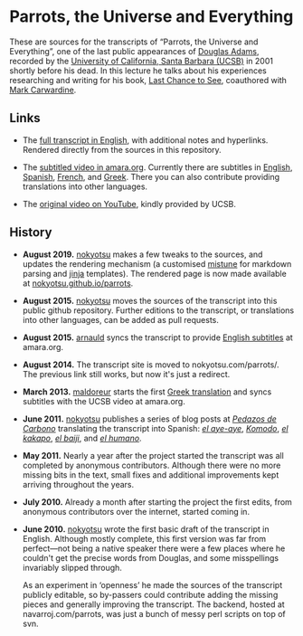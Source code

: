 # Parrots, the Universe and Everything

These are sources for the transcripts of “Parrots, the Universe and Everything”, one of
the last public appearances of [Douglas Adams][], recorded by the [University of
California, Santa Barbara (UCSB)][UCSB] in 2001 shortly before his dead.
In this lecture he talks about his experiences researching and writing for his book,
[Last Chance to See][], coauthored with [Mark Carwardine][].

[Douglas Adams]: https://en.wikipedia.org/wiki/Douglas_Adams
[UCSB]: https://www.ucsb.edu/
[Last Chance to See]: https://en.wikipedia.org/wiki/Last_Chance_to_See
[Mark Carwardine]: https://en.wikipedia.org/wiki/Mark_Carwardine

## Links

* The [full transcript in English](https://nokyotsu.github.io/parrots/), with
  additional notes and hyperlinks. Rendered directly from the sources in this
  repository.

* The [subtitled video in amara.org][subs]. Currently there are subtitles in
  [English][subs_en], [Spanish][subs_es], [French][subs_fr], and [Greek][subs_el].
  There you can also contribute providing translations into other languages.

* The [original video on YouTube][video], kindly provided by UCSB.

[subs]: https://amara.org/en/videos/yoedZnaqoAov/info/douglas-adams-parrots-the-universe-and-everything/
[subs_en]: https://amara.org/en/videos/yoedZnaqoAov/en/
[subs_es]: https://amara.org/en/videos/yoedZnaqoAov/es/
[subs_fr]: https://amara.org/en/videos/yoedZnaqoAov/fr/
[subs_el]: https://amara.org/en/videos/yoedZnaqoAov/el/
[video]: https://www.youtube.com/watch?v=_ZG8HBuDjgc

## History

* **August 2019.** [nokyotsu][] makes a few tweaks to the sources, and updates
  the rendering mechanism (a customised [mistune][] for markdown parsing and
  [jinja][] templates). The rendered page is now made available at
  [nokyotsu.github.io/parrots](https://nokyotsu.github.io/parrots/).

* **August 2015.** [nokyotsu][] moves the sources of the transcript into this public
  github repository. Further editions to the transcript, or translations into other
  languages, can be added as pull requests.

* **August 2015.** [arnauld][] syncs the transcript to provide [English subtitles][subs_en]
  at amara.org.

* **August 2014.** The transcript site is moved to nokyotsu.com/parrots/.
  The previous link still works, but now it's just a redirect.

* **March 2013.** [maldoreur][] starts the first [Greek translation][subs_el] and syncs
  subtitles with the UCSB video at amara.org.

* **June 2011.** [nokyotsu][] publishes a series of blog posts at
  [*Pedazos de Carbono*](https://pedazosdecarbono.blogspot.com/) translating the
  transcript into Spanish:
  [*el aye-aye*](https://pedazosdecarbono.blogspot.com/2011/06/loros-el-universo-y-todo-el-aye-aye.html),
  [*Komodo*](https://pedazosdecarbono.blogspot.com/2011/06/loros-el-universo-y-todo-komodo.html),
  [*el kakapo*](https://pedazosdecarbono.blogspot.com/2011/06/loros-el-universo-y-todo-el-kakapo.html),
  [*el baiji*](https://pedazosdecarbono.blogspot.com/2011/06/loros-el-universo-y-todo-el-kakapo.html), and
  [*el humano*](https://pedazosdecarbono.blogspot.com/2011/07/loros-el-universo-y-todo-el-humano.html).

* **May 2011.** Nearly a year after the project started the transcript was all completed
  by anonymous contributors. Although there were no more missing bits in the text, small
  fixes and additional improvements kept arriving throughout the years.

* **July 2010.** Already a month after starting the project the first edits, from
  anonymous contributors over the internet, started coming in.

* **June 2010.** [nokyotsu][] wrote the first basic draft of the transcript in English.
  Although mostly complete, this first version was far from perfect—not being a native
  speaker there were a few places where he couldn't get the precise words from Douglas,
  and some misspellings invariably slipped through.

  As an experiment in ‘openness’ he made the sources of the transcript publicly
  editable, so by-passers could contribute adding the missing pieces and generally
  improving the transcript. The backend, hosted at navarroj.com/parrots, was just a
  bunch of messy perl scripts on top of svn.

[nokyotsu]: https://github.com/nokyotsu
[maldoreur]: https://amara.org/en/profiles/profile/91116/
[arnauld]: https://amara.org/en/profiles/profile/390531/
[mistune]: https://mistune.readthedocs.io/
[jinja]: https://jinja.palletsprojects.com/
